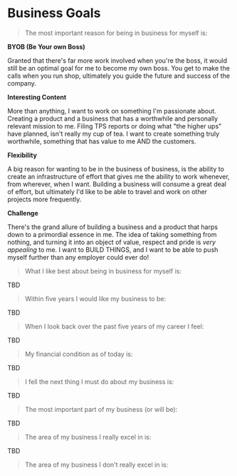 # Business Goals

>The most important reason for being in business for myself is:

**BYOB (Be Your own Boss)**

Granted that there's far more work involved when you're the boss, it would still be an optimal goal for me to become my own boss. You get to make the calls when you run shop, ultimately you guide the future and success of the company.

**Interesting Content**

More than anything, I want to work on something I'm passionate about. Creating a product and a business that has a worthwhile and personally relevant mission to me. Filing TPS reports or doing what "the higher ups" have planned, isn't really my cup of tea. I want to create something truly worthwhile, something that has value to me AND the customers.

**Flexibility**

A big reason for wanting to be in the business of business, is the ability to create an infrastructure of effort that gives me the ability to work whenever, from wherever, when I want. Building a business will consume a great deal of effort, but ultimately I'd like to be able to travel and work on other projects more frequently.

**Challenge**

There's the grand allure of building a business and a product that harps down to a primordial essence in me. The idea of taking something from nothing, and turning it into an object of value, respect and pride is *very appealing* to me. I want to BUILD THINGS, and I want to be able to push myself further than any employer could ever do!

>What I like best about being in business for myself is:

TBD

>Within five years I would like my business to be:

TBD

>When I look back over the past five years of my career I feel:

TBD

> My financial condition as of today is:

TBD

>I fell the next thing I must do about my business is:

TBD

>The most important part of my business (or will be):

TBD

>The area of my business I really excel in is:

TBD

>The area of my business I don't really excel in is: